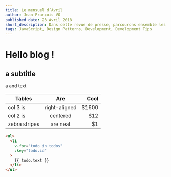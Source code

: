 ```yaml
---
title: Le mensuel d’Avril
author: Jean-François VO
published_date: 23 Avril 2018
short_description: Dans cette revue de presse, parcourons ensemble les articles impactants pour le développement web Front-end. Regardons également des articles courts, mais utiles, sur les designs patterns, le design et cultivons ensemble notre fibre artistique :)
tags: JavaScript, Design Patterns, Development, Development Tips
---
```


# Hello blog !

## a subtitle


a and text	

| Tables        | Are           | Cool  |
| ------------- |:-------------:| -----:|
| col 3 is      | right-aligned | $1600 |
| col 2 is      | centered      |   $12 |
| zebra stripes | are neat      |    $1 |

``` html
<ul>
  <li
    v-for="todo in todos"
    :key="todo.id"
  >
    {{ todo.text }}
  </li>
</ul>
```